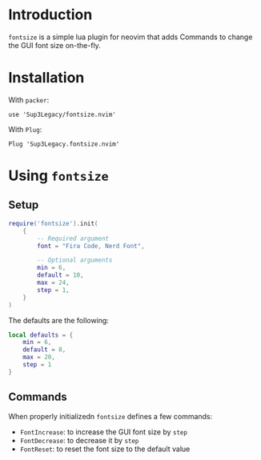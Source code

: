 # Introduction

`fontsize` is a simple lua plugin for neovim that adds Commands to change the GUI font size on-the-fly.

# Installation

With `packer`:

```shell
use 'Sup3Legacy/fontsize.nvim'
```

With `Plug`:

```shell
Plug 'Sup3Legacy.fontsize.nvim'
```

# Using `fontsize`

## Setup

```lua
require('fontsize').init(
    {
        -- Required argument
        font = "Fira Code, Nerd Font",

        -- Optional arguments
        min = 6,
        default = 10,
        max = 24,
        step = 1,
    }
)
```

The defaults are the following:

```lua
local defaults = {
    min = 6,
    default = 8,
    max = 20,
    step = 1
}
```

## Commands 

When properly initializedn `fontsize` defines a few commands:

- `FontIncrease`: to increase the GUI font size by `step`
- `FontDecrease`: to decrease it by `step`
- `FontReset`: to reset the font size to the default value

